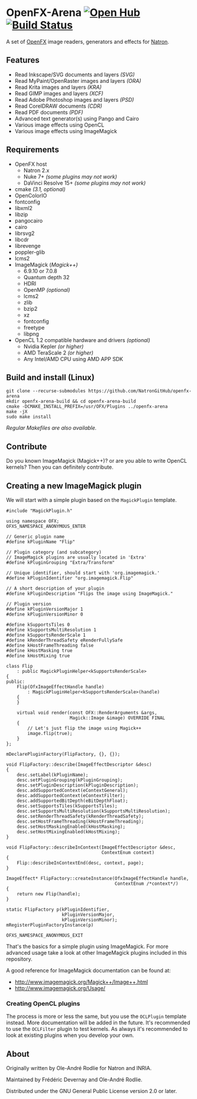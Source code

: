 # OpenFX-Arena [![Open Hub](https://www.openhub.net/p/openfx-arena/widgets/project_thin_badge?format=gif&ref=Thin+badge)](https://www.openhub.net/p/openfx-arena?ref=Thin+badge) [![Build Status](https://travis-ci.org/NatronGitHub/openfx-arena.svg)](https://travis-ci.org/NatronGitHub/openfx-arena)

A set of [OpenFX](http://openfx.sf.net) image readers, generators and effects for [Natron](https://github.com/NatronGitHub/Natron).

## Features

 * Read Inkscape/SVG documents and layers *(SVG)*
 * Read MyPaint/OpenRaster images and layers *(ORA)*
 * Read Krita images and layers *(KRA)*
 * Read GIMP images and layers *(XCF)*
 * Read Adobe Photoshop images and layers *(PSD)*
 * Read CorelDRAW documents *(CDR)*
 * Read PDF documents *(PDF)*
 * Advanced text generator(s) using Pango and Cairo
 * Various image effects using OpenCL
 * Various image effects using ImageMagick

## Requirements

 * OpenFX host
   * Natron 2.x
   * Nuke 7+ *(some plugins may not work)*
   * DaVinci Resolve 15+ *(some plugins may not work)*
 * cmake *(3.1, optional)*
 * OpenColorIO
 * fontconfig
 * libxml2
 * libzip
 * pangocairo
 * cairo 
 * librsvg2
 * libcdr
 * librevenge
 * poppler-glib
 * lcms2
 * ImageMagick (*Magick++)*
   * 6.9.10 or 7.0.8
   * Quantum depth 32
   * HDRI
   * OpenMP *(optional)*
   * lcms2
   * zlib
   * bzip2
   * xz
   * fontconfig
   * freetype
   * libpng
 * OpenCL 1.2 compatible hardware and drivers *(optional)*
   * Nvidia Kepler *(or higher)*
   * AMD TeraScale 2 *(or higher)*
   * Any Intel/AMD CPU using AMD APP SDK


## Build and install (Linux)

```
git clone --recurse-submodules https://github.com/NatronGitHub/openfx-arena
mkdir openfx-arena-build && cd openfx-arena-build
cmake -DCMAKE_INSTALL_PREFIX=/usr/OFX/Plugins ../openfx-arena
make -jX
sudo make install
```

*Regular Makefiles are also available.*

## Contribute

Do you known ImageMagick (Magick++)? or are you able to write OpenCL kernels? Then you can definitely contribute.

## Creating a new ImageMagick plugin

We will start with a simple plugin based on the ``MagickPlugin`` template.

```
#include "MagickPlugin.h"

using namespace OFX;
OFXS_NAMESPACE_ANONYMOUS_ENTER

// Generic plugin name
#define kPluginName "Flip"

// Plugin category (and subcategory)
// ImageMagick plugins are usually located in 'Extra'
#define kPluginGrouping "Extra/Transform"

// Unique identifier, should start with 'org.imagemagick.'
#define kPluginIdentifier "org.imagemagick.Flip"

// A short description of your plugin
#define kPluginDescription "Flips the image using ImageMagick."

// Plugin version
#define kPluginVersionMajor 1
#define kPluginVersionMinor 0

#define kSupportsTiles 0
#define kSupportsMultiResolution 1
#define kSupportsRenderScale 1
#define kRenderThreadSafety eRenderFullySafe
#define kHostFrameThreading false
#define kHostMasking true
#define kHostMixing true

class Flip
    : public MagickPluginHelper<kSupportsRenderScale>
{
public:
    Flip(OfxImageEffectHandle handle)
        : MagickPluginHelper<kSupportsRenderScale>(handle)
    {
    }

    virtual void render(const OFX::RenderArguments &args,
                        Magick::Image &image) OVERRIDE FINAL
    {
        // Let's just flip the image using Magick++
        image.flip(true);
    }
};

mDeclarePluginFactory(FlipFactory, {}, {});

void FlipFactory::describe(ImageEffectDescriptor &desc)
{
    desc.setLabel(kPluginName);
    desc.setPluginGrouping(kPluginGrouping);
    desc.setPluginDescription(kPluginDescription);
    desc.addSupportedContext(eContextGeneral);
    desc.addSupportedContext(eContextFilter);
    desc.addSupportedBitDepth(eBitDepthFloat);
    desc.setSupportsTiles(kSupportsTiles);
    desc.setSupportsMultiResolution(kSupportsMultiResolution);
    desc.setRenderThreadSafety(kRenderThreadSafety);
    desc.setHostFrameThreading(kHostFrameThreading);
    desc.setHostMaskingEnabled(kHostMasking);
    desc.setHostMixingEnabled(kHostMixing);
}

void FlipFactory::describeInContext(ImageEffectDescriptor &desc,
                                    ContextEnum context)
{
    Flip::describeInContextEnd(desc, context, page);
}

ImageEffect* FlipFactory::createInstance(OfxImageEffectHandle handle,
                                         ContextEnum /*context*/)
{
    return new Flip(handle);
}

static FlipFactory p(kPluginIdentifier,
                     kPluginVersionMajor,
                     kPluginVersionMinor);
mRegisterPluginFactoryInstance(p)

OFXS_NAMESPACE_ANONYMOUS_EXIT
```

That's the basics for a simple plugin using ImageMagick. For more advanced usage take a look at other ImageMagick plugins included in this repository.

A good reference for ImageMagick documentation can be found at:

* http://www.imagemagick.org/Magick++/Image++.html
* http://www.imagemagick.org/Usage/

### Creating OpenCL plugins

The process is more or less the same, but you use the ``OCLPlugin`` template instead. More documentation will be added in the future. It's recommended to use the ``OCLFilter`` plugin to test kernels. As always it's recommended to look at existing plugins when you develop your own.

## About

Originally written by Ole-André Rodlie for Natron and INRIA.

Maintained by Frédéric Devernay and Ole-André Rodlie.

Distributed under the GNU General Public License version 2.0 or later.